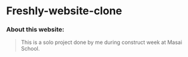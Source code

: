 # Freshly-website-clone

### About this website:

>This is a solo project done by me during construct week at Masai School.
